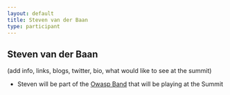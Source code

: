 ```yaml
---
layout: default
title: Steven van der Baan
type: participant
---
```


## Steven van der Baan

(add info, links, blogs, twitter, bio, what would like to see at the summit)

* Steven will be part of the [Owasp Band](../Logistics/Owasp-Band.md) that will be playing at the Summit
